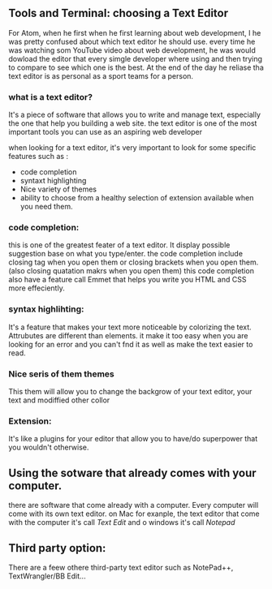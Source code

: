 ## Tools and Terminal: choosing a Text Editor
 
 For Atom, when he first when he first learning about web development, I he was pretty confused about  which text editor  he should use. 
 every time he was watching som YouTube video about web development, he was would dowload  the editor that every simgle developer where using and then trying to
 compare to see which one is the best. At the end of the day he reliase tha text editor is as personal as a sport teams for a person.
 
### what is a text editor?
 It's a piece of software that allows you to write and manage text, especially the one that help you building a web site. 
 the text editor is one of the most important tools you can use as an aspiring web developer 
 
 when looking for a text editor, it's very important to look for some specific features such as : 
 - code completion 
 - syntaxt highlighting
 - Nice variety of themes 
 - ability to choose from a healthy selection of extension available when you need them.

### code completion:
this is one of the greatest feater of a text editor. It display possible suggestion base on what you type/enter. 
the code completion include closing tag when you open them or closing brackets when you open them. (also closing quatation makrs when you open them)
this code completion also have a feature call Emmet that helps you write you HTML and CSS more effeciently. 

### syntax highlihting:
It's a feature that makes your text more noticeable by colorizing the text. Attrubutes are different than elements.
it make it too easy when you are looking for an error and you can't fnd it as well as make the text easier to read.

### Nice seris of them themes
This them will allow you to change the backgrow of your text editor, your text and modiffied other collor

### Extension: 
It's like a plugins for your editor that allow you to have/do superpower that you wouldn't otherwise.

## Using the sotware that already comes with your computer.
there are software that come already with a computer. Every computer will come with its own text editor. on Mac for exanple, the text editor that come with the computer it's call *Text Edit* and o windows it's call *Notepad*

## Third party option:
There are a feew othere third-party text editor such as NotePad++, TextWrangler/BB Edit...